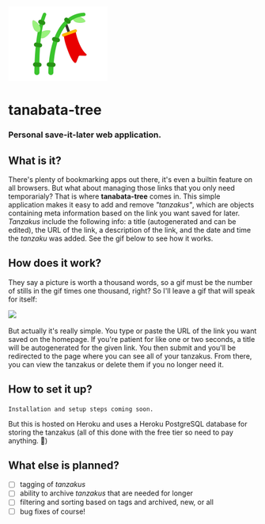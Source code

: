<img src="./frontend/resources/tanabata-tree.png" height="150px">

# tanabata-tree
### Personal save-it-later web application.

## What is it?
There's plenty of bookmarking apps out there, it's even a builtin feature on all browsers. But what about managing those links that you only need temporarialy? That is where **tanabata-tree** comes in. This simple application makes it easy to add and remove *"tanzakus"*, which are objects containing meta information based on the link you want saved for later. *Tanzakus* include the following info: a title (autogenerated and can be edited), the URL of the link, a description of the link, and the date and time the *tanzaku* was added. See the gif below to see how it works.

## How does it work?
They say a picture is worth a thousand words, so a gif must be the number of stills in the gif times one thousand, right? So I'll leave a gif that will speak for itself:

<img src="./frontend/resources/tanabata-tree_demo.gif">

But actually it's really simple. You type or paste the URL of the link you want saved on the homepage. If you're patient for like one or two seconds, a title will be autogenerated for the given link. You then submit and you'll be redirected to the page where you can see all of your tanzakus. From there, you can view the tanzakus or delete them if you no longer need it.

## How to set it up?
`Installation and setup steps coming soon.`

But this is hosted on Heroku and uses a Heroku PostgreSQL database for storing the tanzakus (all of this done with the free tier so need to pay anything. :raised_hands:)

## What else is planned?
- [ ] tagging of *tanzakus*
- [ ] ability to archive *tanzakus* that are needed for longer
- [ ] filtering and sorting based on tags and archived, new, or all
- [ ] bug fixes of course!